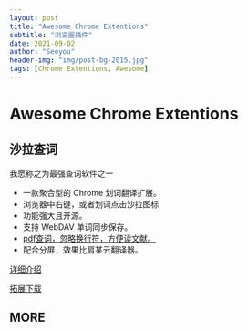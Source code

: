 ```yaml
---
layout: post
title: "Awesome Chrome Extentions"
subtitle: "浏览器插件"
date: 2021-09-02
author: "Seeyou"
header-img: "img/post-bg-2015.jpg"
tags: [Chrome Extentions, Awesome]
---
```


# Awesome Chrome Extentions

## 沙拉查词

我愿称之为最强查词软件之一

- 一款聚合型的 Chrome 划词翻译扩展。
- 浏览器中右键，或者划词点击沙拉图标
- 功能强大且开源。
- 支持 WebDAV 单词同步保存。
- [pdf查词，忽略换行符，方便读文献。](https://github.com/crimx/ext-saladict/issues/1217)
- 配合分屏，效果比肩某云翻译器。

[详细介绍](https://tingtalk.me/saladict/)

[拓展下载](https://chrome.google.com/webstore/detail/%E6%B2%99%E6%8B%89%E6%9F%A5%E8%AF%8D-%E8%81%9A%E5%90%88%E8%AF%8D%E5%85%B8%E5%88%92%E8%AF%8D%E7%BF%BB%E8%AF%91/cdonnmffkdaoajfknoeeecmchibpmkmg?hl=zh-CN)

## MORE

